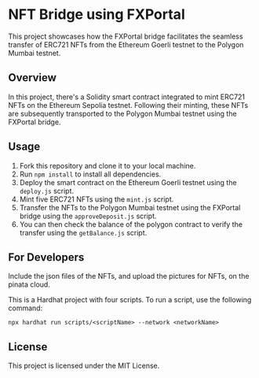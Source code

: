 # NFT Bridge using FXPortal

This project showcases how the FXPortal bridge facilitates the seamless transfer of ERC721 NFTs from the Ethereum Goerli testnet to the Polygon Mumbai testnet.

## Overview

In this project, there's a Solidity smart contract integrated to mint ERC721 NFTs on the Ethereum Sepolia testnet. Following their minting, these NFTs are subsequently transported to the Polygon Mumbai testnet using the FXPortal bridge.

## Usage

1. Fork this repository and clone it to your local machine.
2. Run `npm install` to install all dependencies.
3. Deploy the smart contract on the Ethereum Goerli testnet using the `deploy.js` script.
4. Mint five ERC721 NFTs using the `mint.js` script.
5. Transfer the NFTs to the Polygon Mumbai testnet using the FXPortal bridge using the `approveDeposit.js` script.
6. You can then check the balance of the polygon contract to verify the transfer using the `getBalance.js` script.

## For Developers

Include the json files of the NFTs, and upload the pictures for NFTs, on the pinata cloud.

This is a Hardhat project with four scripts. To run a script, use the following command:



```shell
npx hardhat run scripts/<scriptName> --network <networkName>
```
## License

This project is licensed under the MIT License.
